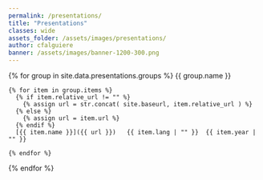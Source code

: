 ```yaml
---
permalink: /presentations/
title: "Presentations"
classes: wide
assets_folder: /assets/images/presentations/
author: cfalguiere
banner: /assets/images/banner-1200-300.png
---
```

{% for group in site.data.presentations.groups %}
{{ group.name }}

    {% for item in group.items %}
      {% if item.relative_url != "" %}
        {% assign url = str.concat( site.baseurl, item.relative_url ) %}
      {% else %}
        {% assign url = item.url %}
      {% endif %}
      [{{ item.name }}]({{ url }})   {{ item.lang | "" }}  {{ item.year | "" }}

    {% endfor %}

{% endfor %}
